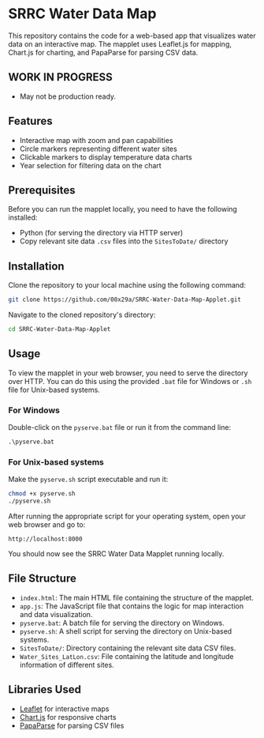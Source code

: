 
# SRRC Water Data Map

This repository contains the code for a web-based app that visualizes water data on an interactive map. The mapplet uses Leaflet.js for mapping, Chart.js for charting, and PapaParse for parsing CSV data.

## WORK IN PROGRESS

- May not be production ready.

## Features

- Interactive map with zoom and pan capabilities
- Circle markers representing different water sites
- Clickable markers to display temperature data charts
- Year selection for filtering data on the chart

## Prerequisites

Before you can run the mapplet locally, you need to have the following installed:

- Python (for serving the directory via HTTP server)
- Copy relevant site data `.csv` files into the `SitesToDate/` directory

## Installation

Clone the repository to your local machine using the following command:

```bash
git clone https://github.com/00x29a/SRRC-Water-Data-Map-Applet.git
```

Navigate to the cloned repository's directory:

```bash
cd SRRC-Water-Data-Map-Applet
```

## Usage

To view the mapplet in your web browser, you need to serve the directory over HTTP. You can do this using the provided `.bat` file for Windows or `.sh` file for Unix-based systems.

### For Windows

Double-click on the `pyserve.bat` file or run it from the command line:

```cmd
.\pyserve.bat
```

### For Unix-based systems

Make the `pyserve.sh` script executable and run it:

```bash
chmod +x pyserve.sh
./pyserve.sh
```

After running the appropriate script for your operating system, open your web browser and go to:

```
http://localhost:8000
```

You should now see the SRRC Water Data Mapplet running locally.

## File Structure

- `index.html`: The main HTML file containing the structure of the mapplet.
- `app.js`: The JavaScript file that contains the logic for map interaction and data visualization.
- `pyserve.bat`: A batch file for serving the directory on Windows.
- `pyserve.sh`: A shell script for serving the directory on Unix-based systems.
- `SitesToDate/`: Directory containing the relevant site data CSV files.
- `Water_Sites_LatLon.csv`: File containing the latitude and longitude information of different sites.

## Libraries Used

- [Leaflet](https://leafletjs.com/) for interactive maps
- [Chart.js](https://www.chartjs.org/) for responsive charts
- [PapaParse](https://www.papaparse.com/) for parsing CSV files

